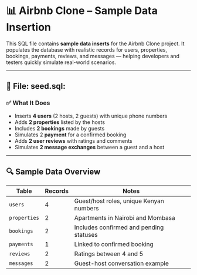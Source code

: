 # 📊 Airbnb Clone – Sample Data Insertion

This SQL file contains **sample data inserts** for the Airbnb Clone project. 
It populates the database with realistic records for users, properties, bookings, payments, reviews, and messages — helping developers and testers quickly simulate real-world scenarios.

---

## 📁 File: seed.sql:

### ✅ What It Does
- Inserts **4 users** (2 hosts, 2 guests) with unique phone numbers
- Adds **2 properties** listed by the hosts
- Includes **2 bookings** made by guests
- Simulates 2 **payment** for a confirmed booking
- Adds **2 user reviews** with ratings and comments
- Simulates **2 message exchanges** between a guest and a host

---

## 🔍 Sample Data Overview

| Table       | Records | Notes                                     |
|-------------|---------|-------------------------------------------|
| `users`     | 4       | Guest/host roles, unique Kenyan numbers   |
| `properties`| 2       | Apartments in Nairobi and Mombasa         |
| `bookings`  | 2       | Includes confirmed and pending statuses   |
| `payments`  | 1       | Linked to confirmed booking               |
| `reviews`   | 2       | Ratings between 4 and 5                   |
| `messages`  | 2       | Guest-host conversation example           |



